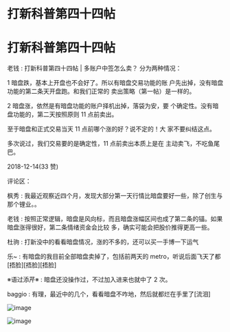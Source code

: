 # 打新科普第四十四帖

# 打新科普第四十四帖

老钱 : 打新科普第四十四帖 | 多账户中签怎么卖？ 分为两种情况：

1 暗盘跌，基本上开盘也不会好了。所以有暗盘交易功能的账 户先出掉，没有暗盘功能的第二条天开盘跑。和我们正常的 卖出策略（第一帖）是一样的。

2 暗盘涨，依然是有暗盘功能的账户择机出掉，落袋为安，要 个确定性。没有暗盘功能的，第二天按照原则 11 点前卖出。

至于暗盘和正式交易当天 11 点前哪个涨的好？说不定的！大 家不要纠结这点。

多次说过，我们交易要的是确定性，11 点前卖出本质上是在 主动卖飞，不吃鱼尾巴。

2018-12-14(33 赞)

评论区：

枫秀 : 我最近观察近四个月，发现大部分第一天行情比暗盘要好一些，除了创生与那个锂业。。

老钱 : 按照正常逻辑，暗盘是风向标，而且暗盘涨幅区间也成了第二条的锚。如果暗盘涨得很好，第二条情绪资金会比较 多，确实可能会把股价推得更高一些。

杜驹 : 打新没中的看看暗盘情况，涨的不多的，还可以买一手博一下运气

乐~ : 有暗盘的我目前全部暗盘卖掉了，包括前两天的 metro，听说后面飞天了都[捂脸][捂脸][捂脸]

※语过添芹※ : 暗盘还没操作过，不过加入进来也就中了 2 次。

baggio : 有理，最近中的几个，看看暗盘不咋地，然后就都烂在手里了[流泪]

![image](img/Image_332.png)

![image](img/Image_333.png)